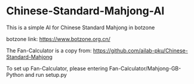 # Chinese-Standard-Mahjong-AI
This is a simple AI for Chinese Standard Mahjong in botzone

botzone link: https://www.botzone.org.cn/

The Fan-Calculator is a copy from: https://github.com/ailab-pku/Chinese-Standard-Mahjong

To set up Fan-Calculator, please entering Fan-Calculator/Mahjong-GB-Python and run setup.py
